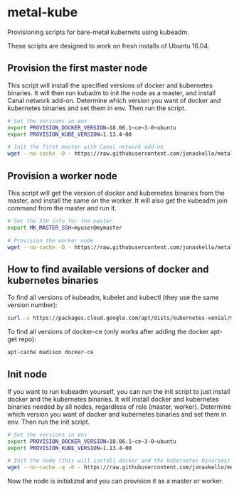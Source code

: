 # metal-kube

Provisioning scripts for bare-metal kubernets using kubeadm.

These scripts are designed to work on fresh installs of Ubuntu 16.04.

## Provision the first master node

This script will install the specified versions of docker and kubernetes binaries. It will then run kubadm to init the node as a master, and install Canal network add-on. Determine which version you want of docker and kubernetes binaries and set them in env. Then run the script.

```bash
# Set the versions in env
export PROVISION_DOCKER_VERSION=18.06.1~ce~3-0~ubuntu
export PROVISION_KUBE_VERSION=1.13.4-00

# Init the first master with Canal network add-on
wget --no-cache -O - https://raw.githubusercontent.com/jonaskello/metal-kube/master/provision-master.sh | bash
```

## Provision a worker node

This script will get the version of docker and kubernetes binaries from the master, and install the same on the worker. It will also get the kubeadm join command from the master and run it.

```bash
# Set the SSH info for the master
export MK_MASTER_SSH=myuser@mymaster

# Provision the worker node
wget --no-cache -O - https://raw.githubusercontent.com/jonaskello/metal-kube/master/provision-worker.sh | bash
```

## How to find available versions of docker and kubernetes binaries

To find all versions of kubeadm, kubelet and kubectl (they use the same version number):

```bash
curl -s https://packages.cloud.google.com/apt/dists/kubernetes-xenial/main/binary-amd64/Packages | grep Version | awk '{print $2}'
```

To find all versions of docker-ce (only works after adding the docker apt-get repo):

```bash
apt-cache madison docker-ce
```

## Init node

If you want to run kubeadm yourself, you can run the init script to just install docker and the kubernetes binaries. It will install docker and kubernetes binaries needed by all nodes, regardless of role (master, worker). Determine which version you want of docker and kubernetes binaries and set them in env. Then run the init script.

```bash
# Set the versions in env
export PROVISION_DOCKER_VERSION=18.06.1~ce~3-0~ubuntu
export PROVISION_KUBE_VERSION=1.13.4-00

# Init the node (this will install docker and the kubernetes binaries)
wget --no-cache -q -O - https://raw.githubusercontent.com/jonaskello/metal-kube/master/init-node.sh | bash
```

Now the node is initialized and you can provision it as a master or worker.
